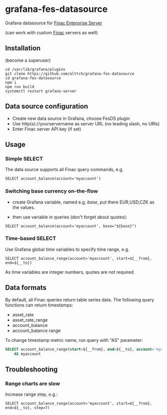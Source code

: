 # grafana-fes-datasource

Grafana datasource for [Finac Enterprise Server](https://www.altertech.com/products/fes/)

(can work with custom [Finac](https://github.com/alttch/finac) servers as well)

## Installation

(become a superuser)

```
cd /var/lib/grafana/plugins
git clone https://github.com/alttch/grafana-fes-datasource
cd grafana-fes-datasource
npm i
npm run build
systemctl restart grafana-server
```

## Data source configuration

* Create new data source in Grafana, choose FesDS plugin
* Use http(s)://yourservername as server URL (no leading slash, no URIs)
* Enter Finac server API key (if set)

## Usage

### Simple SELECT

The data source supports all Finac query commands, e.g.

```
SELECT account_balance(account='myaccount')
```

### Switching base currency on-the-flow

* create Grafana variable, named e.g. *base*, put there EUR,USD,CZK as the
  values.

* then use variable in queries (don't forget about quotes):

```
SELECT account_balance(account='myaccount', base="${base}")
```

### Time-based SELECT

Use Grafana global time variables to specify time range, e.g.

```
SELECT account_balance_range(account='myaccount', start=${__from}, end=${__to})
```

As time variables are integer numbers, quotes are not required.

## Data formats

By default, all Finac queries return table series data. The following query
functions can return timestamps:

* asset_rate
* asset_rate_range
* account_balance
* account_balance range

To change timestamp metric name, run query with "AS" parameter:

```sql
SELECT account_balance_range(start=${__from}, end=${__to}, account='myaccount')
    AS myaccount
```

## Troubleshooting

### Range charts are slow

Increase range step, e.g.:

```
SELECT account_balance_range(account='myaccount', start=${__from}, end=${__to}, step=7)
```
